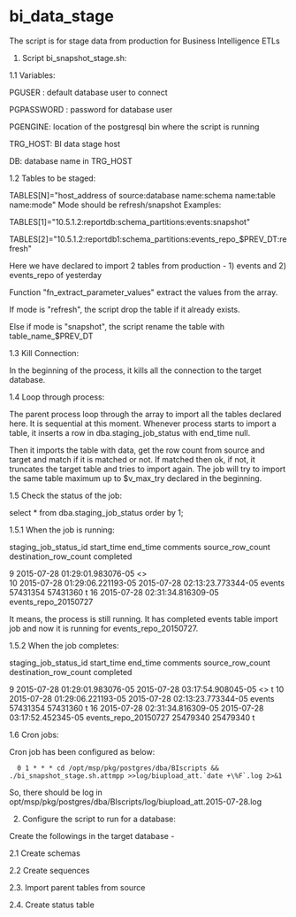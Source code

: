 # bi_data_stage
The script is for stage data from production for Business Intelligence ETLs

1. Script bi_snapshot_stage.sh:



1.1 Variables:

PGUSER : default database user to connect

PGPASSWORD : password for database user

PGENGINE: location of the postgresql bin where the script is running

TRG_HOST: BI data stage host

DB: database name in TRG_HOST



1.2 Tables to be staged:

TABLES[N]="host_address of source:database name:schema name:table name:mode"
Mode should be refresh/snapshot
Examples:

TABLES[1]="10.5.1.2:reportdb:schema_partitions:events:snapshot"

TABLES[2]="10.5.1.2:reportdb1:schema_partitions:events_repo_$PREV_DT:refresh"

Here we have declared to import 2 tables from production - 1) events and 2) events_repo of yesterday

Function "fn_extract_parameter_values" extract the values from the array.

If mode is "refresh", the script drop the table if it already exists.

Else if mode is "snapshot", the script rename the table with table_name_$PREV_DT



1.3 Kill Connection:

In the beginning of the process, it kills all the connection to the target database.

1.4 Loop through process:

The parent process loop through the array to import all the tables declared here. It is sequential at this moment. Whenever process starts to import a table, it inserts a row in dba.staging_job_status with end_time null.

Then it imports the table with data, get the row count from source and target and match if it is matched or not. If matched then ok, if not, it truncates the target table and tries to import again. The job will try to import the same table maximum up to $v_max_try declared in the beginning.



1.5 Check the status of the job:

select * from dba.staging_job_status order by 1;



1.5.1 When the job is running:

 

 staging_job_status_id 	          start_time           	           end_time            	         comments          	 source_row_count 	 destination_row_count 	 completed 
 	 	 	 	 	 	 
9	 2015-07-28 01:29:01.983076-05 	 	 <<Parent job>>            	                  	                       	 
10	 2015-07-28 01:29:06.221193-05 	 2015-07-28 02:13:23.773344-05 	events            	57431354	57431360	 t
16	 2015-07-28 02:31:34.816309-05 	 	 events_repo_20150727 	 	 	





It means, the process is still running. It has completed events table import job and now it is running for events_repo_20150727.



1.5.2 When the job completes:



 staging_job_status_id 	          start_time           	           end_time            	         comments          	 source_row_count 	 destination_row_count 	 completed 
 	 	 	 	 	 	 
9	 2015-07-28 01:29:01.983076-05 	 2015-07-28 03:17:54.908045-05 	 <<Parent job>>            	                  	                       	 t
10	 2015-07-28 01:29:06.221193-05 	 2015-07-28 02:13:23.773344-05 	events            	57431354	57431360	 t
16	 2015-07-28 02:31:34.816309-05 	 2015-07-28 03:17:52.452345-05 	 events_repo_20150727 	25479340	25479340	 t


1.6 Cron jobs:

Cron job has been configured as below:

      0 1 * * * cd /opt/msp/pkg/postgres/dba/BIscripts && ./bi_snapshot_stage.sh.attmpp >>log/biupload_att.`date +\%F`.log 2>&1

So, there should be log in opt/msp/pkg/postgres/dba/BIscripts/log/biupload_att.2015-07-28.log



2. Configure the script to run for a database:

Create the followings in the target database - 

2.1 Create schemas 

2.2 Create sequences

2.3. Import parent tables from source

2.4. Create status table

 

